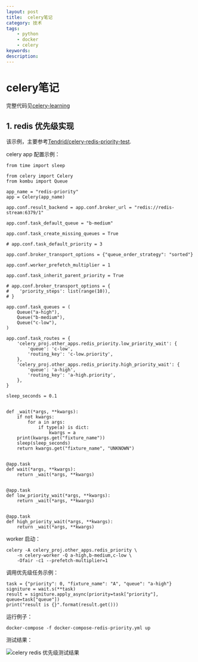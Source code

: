```yaml
---
layout: post
title:  celery笔记
category: 技术
tags:  
    - python
    - docker
    - celery
keywords: 
description: 
---
```


# celery笔记

完整代码见[celery-learning](https://github.com/frkhit/celery-learning)

## 1. redis 优先级实现

该示例，主要参考[Tendrid/celery-redis-priority-test](https://github.com/Tendrid/celery-redis-priority-test).

celery app 配置示例：

```
from time import sleep

from celery import Celery
from kombu import Queue

app_name = "redis-priority"
app = Celery(app_name)

app.conf.result_backend = app.conf.broker_url = "redis://redis-stream:6379/1"

app.conf.task_default_queue = "b-medium"

app.conf.task_create_missing_queues = True

# app.conf.task_default_priority = 3

app.conf.broker_transport_options = {"queue_order_strategy": "sorted"}

app.conf.worker_prefetch_multiplier = 1

app.conf.task_inherit_parent_priority = True

# app.conf.broker_transport_options = {
#    'priority_steps': list(range(10)),
# }

app.conf.task_queues = (
    Queue("a-high"),
    Queue("b-medium"),
    Queue("c-low"),
)

app.conf.task_routes = {
    'celery_proj.other_apps.redis_priority.low_priority_wait': {
        'queue': 'c-low',
        'routing_key': 'c-low.priority',
    },
    'celery_proj.other_apps.redis_priority.high_priority_wait': {
        'queue': 'a-high',
        'routing_key': 'a-high.priority',
    },
}

sleep_seconds = 0.1


def _wait(*args, **kwargs):
    if not kwargs:
        for a in args:
            if type(a) is dict:
                kwargs = a
    print(kwargs.get("fixture_name"))
    sleep(sleep_seconds)
    return kwargs.get("fixture_name", "UNKNOWN")


@app.task
def wait(*args, **kwargs):
    return _wait(*args, **kwargs)


@app.task
def low_priority_wait(*args, **kwargs):
    return _wait(*args, **kwargs)


@app.task
def high_priority_wait(*args, **kwargs):
    return _wait(*args, **kwargs)

```

worker 启动：

```
celery -A celery_proj.other_apps.redis_priority \
    -n celery-worker -Q a-high,b-medium,c-low \
    -Ofair -c1 --prefetch-multiplier=1
```

调用优先级任务示例：

```
task = {"priority": 0, "fixture_name": "A", "queue": "a-high"}
signiture = wait.s(**task)
result = signiture.apply_async(priority=task["priority"], queue=task["queue"])
print("result is {}".format(result.get()))
```

运行例子：

```
docker-compose -f docker-compose-redis-priority.yml up
```

测试结果：

![celery redis 优先级测试结果](../../../../public/img/celery_learning_note/screenshot.png)
